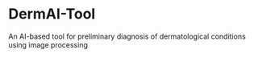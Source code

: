 # DermAI-Tool
An AI-based tool for preliminary diagnosis of dermatological conditions using image processing
